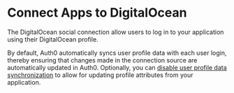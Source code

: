 # Connect Apps to DigitalOcean

The DigitalOcean social connection allow users to log in to your application using their DigitalOcean profile.

By default, Auth0 automatically syncs user profile data with each user login, thereby ensuring that changes made in the connection source are automatically updated in Auth0. Optionally, you can [disable user profile data synchronization](/users/configure-connection-sync-with-auth0) to allow for updating profile attributes from your application.
